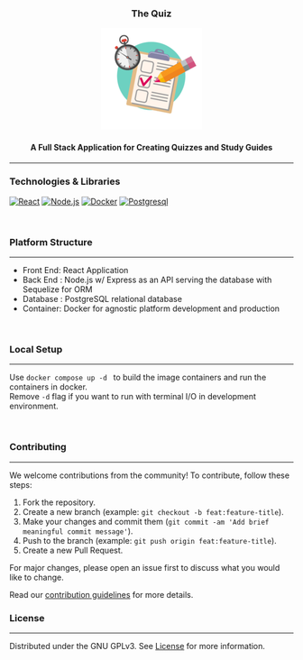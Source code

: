 <div align="center">
  
  <h3>The Quiz</h3>

  <a href="https://github.com/VPYen/TheQuiz">
    <img src="./the-quiz/src/assets/images/test.png" alt="" />
  </a>
  <h4>
    A Full Stack Application for Creating Quizzes and Study Guides
  </h4>
</div>


---
<!-- Technologies & Libraries -->
### Technologies & Libraries
[![React][React.js]][React-url] [![Node.js][Node.js]][Node-url] [![Docker][Docker]][Docker-url] [![Postgresql][Postgresql]][Postgresql-url]

<br/>

<!-- Platform Structure -->
### Platform Structure
---
- Front End: React Application
- Back End : Node.js w/ Express as an API serving the database with Sequelize for ORM
- Database : PostgreSQL relational database
- Container: Docker for agnostic platform development and production
<br />

<!-- Local Setup -->
### Local Setup
---
Use ```docker compose up -d ``` to build the image containers and run the containers in docker.\
Remove ```-d``` flag if you want to run with terminal I/O in development environment.

<br />

<!-- Contributing -->
### Contributing
---

We welcome contributions from the community! To contribute, follow these steps:

1. Fork the repository.
2. Create a new branch (example: `git checkout -b feat:feature-title`).
3. Make your changes and commit them (`git commit -am 'Add brief meaningful commit message'`).
4. Push to the branch (example: `git push origin feat:feature-title`).
5. Create a new Pull Request.

For major changes, please open an issue first to discuss what you would like to change.

Read our [contribution guidelines](./CONTRIBUTING.md) for more details.
<br/>

<!-- LICENSE -->
### License
---

Distributed under the GNU GPLv3. See [License](./LICENSE) for more information.


<!-- MARKDOWN LINKS & IMAGES -->
<!-- https://www.markdownguide.org/basic-syntax/#reference-style-links -->
[React.js]: https://img.shields.io/badge/React-23272f?style=for-the-badge&logo=react
[React-url]: https://reactjs.org/
[Docker]: https://img.shields.io/badge/Docker-23272f?style=for-the-badge&logo=docker
[Docker-url]: https://www.docker.com
[Postgresql]: https://img.shields.io/badge/Postgresql-23272f?style=for-the-badge&logo=postgresql&logoColor=%234f8ec1
[Postgresql-url]: https://www.postgresql.org/
[Node.js]: https://img.shields.io/badge/Node.js-23272f?style=for-the-badge&logo=node.js
[Node-url]: https://nodejs.org